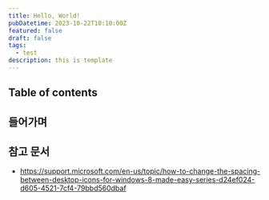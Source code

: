 ```yaml
---
title: Hello, World!
pubDatetime: 2023-10-22T10:10:00Z
featured: false
draft: false
tags:
  - test
description: this is template
---
```


## Table of contents

## 들어가며

## 참고 문서

- <https://support.microsoft.com/en-us/topic/how-to-change-the-spacing-between-desktop-icons-for-windows-8-made-easy-series-d24ef024-d605-4521-7cf4-79bbd560dbaf>

